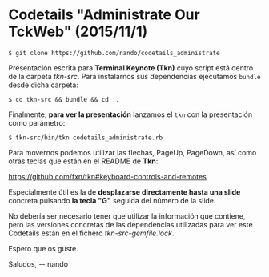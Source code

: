 # Codetails "Administrate Our TckWeb" (2015/11/1)

    $ git clone https://github.com/nando/codetails_administrate

Presentación escrita para **Terminal Keynote (Tkn)** cuyo script está dentro de la carpeta *tkn-src*. Para instalarnos sus dependencias ejecutamos `bundle` desde dicha carpeta:

    $ cd tkn-src && bundle && cd ..

Finalmente, **para ver la presentación** lanzamos el `tkn` con la presentación como parámetro:

    $ tkn-src/bin/tkn codetails_administrate.rb

Para movernos podemos utilizar las flechas, PageUp, PageDown, así como otras teclas que están en el README de **Tkn**:

https://github.com/fxn/tkn#keyboard-controls-and-remotes

Especialmente útil es la de **desplazarse directamente hasta una slide** concreta pulsando **la tecla "G"** seguida del número de la slide.

No debería ser necesario tener que utilizar la información que contiene, pero las versiones concretas de las dependencias utilizadas para ver este Codetails están en el fichero *tkn-src-gemfile.lock*.

Espero que os guste.

Saludos,
-- nando
